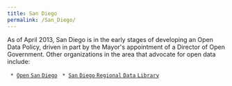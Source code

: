 ```yaml
---
title: San Diego
permalink: /San_Diego/
---
```


As of April 2013, San Diego is in the early stages of developing an Open Data Policy, driven in part by the Mayor's appointment of a Director of Open Government. Other organizations in the area that advocate for open data include:

` * `[`Open` `San` `Diego`](http://opensandiego.org/)
` * `[`San` `Diego` `Regional` `Data` `Library`](http://sandiegodata.org/)
